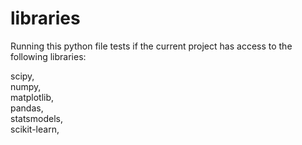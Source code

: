 # libraries

Running this python file tests if the current project has access to the following libraries:
  
  scipy,   
  numpy,  
  matplotlib,  
  pandas,  
  statsmodels,  
  scikit-learn,  
